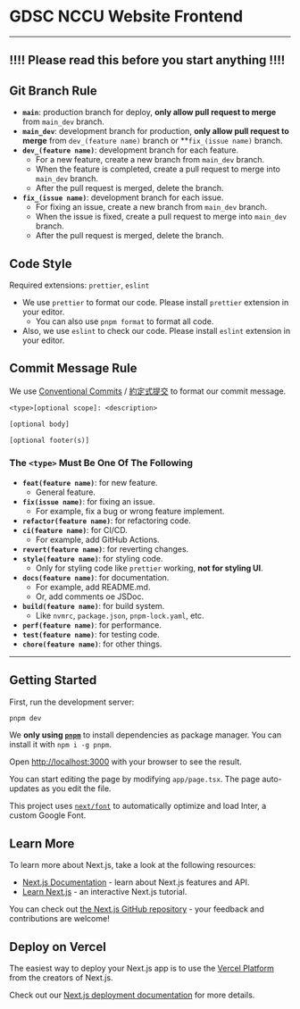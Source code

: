 # GDSC NCCU Website Frontend

---

## **!!!! Please read this before you start anything !!!!**

## Git Branch Rule

- **`main`**: production branch for deploy, **only allow pull request to merge** from `main_dev` branch.
- **`main_dev`**: development branch for production, **only allow pull request to merge** from `dev_(feature name)` branch or **`fix_(issue name)` branch.
- **`dev_(feature name)`**: development branch for each feature.
  - For a new feature, create a new branch from `main_dev` branch.
  - When the feature is completed, create a pull request to merge into `main_dev` branch.
  - After the pull request is merged, delete the branch.
- **`fix_(issue name)`**: development branch for each issue.
  - For fixing an issue, create a new branch from `main_dev` branch.
  - When the issue is fixed, create a pull request to merge into `main_dev` branch.
  - After the pull request is merged, delete the branch.

## Code Style

Required extensions: `prettier`, `eslint`

- We use `prettier` to format our code. Please install `prettier` extension in your editor.
  - You can also use `pnpm format` to format all code.
- Also, we use `eslint` to check our code. Please install `eslint` extension in your editor.

## Commit Message Rule

We use [Conventional Commits](https://www.conventionalcommits.org/en/v1.0.0/) / [約定式提交](https://www.conventionalcommits.org/zh-hant/v1.0.0/) to format our commit message.

```txt
<type>[optional scope]: <description>

[optional body]

[optional footer(s)]
```

### The `<type>` Must Be One Of The Following

- **`feat(feature name)`**: for new feature.
  - General feature.
- **`fix(issue name)`**: for fixing an issue.
  - For example, fix a bug or wrong feature implement.
- **`refactor(feature name)`**: for refactoring code.
- **`ci(feature name)`**: for CI/CD.
  - For example, add GitHub Actions.
- **`revert(feature name)`**: for reverting changes.
- **`style(feature name)`**: for styling code.
  - Only for styling code like `prettier` working, **not for styling UI**.
- **`docs(feature name)`**: for documentation.
  - For example, add README.md.
  - Or, add comments oe JSDoc.
- **`build(feature name)`**: for build system.
  - Like `nvmrc`, `package.json`, `pnpm-lock.yaml`, etc.
- **`perf(feature name)`**: for performance.
- **`test(feature name)`**: for testing code.
- **`chore(feature name)`**: for other things.

---

## Getting Started

First, run the development server:

```bash
pnpm dev
```

We **only using [`pnpm`](https://pnpm.js.org/)** to install dependencies as package manager. You can install it with `npm i -g pnpm`.

Open [http://localhost:3000](http://localhost:3000) with your browser to see the result.

You can start editing the page by modifying `app/page.tsx`. The page auto-updates as you edit the file.

This project uses [`next/font`](https://nextjs.org/docs/basic-features/font-optimization) to automatically optimize and load Inter, a custom Google Font.

## Learn More

To learn more about Next.js, take a look at the following resources:

- [Next.js Documentation](https://nextjs.org/docs) - learn about Next.js features and API.
- [Learn Next.js](https://nextjs.org/learn) - an interactive Next.js tutorial.

You can check out [the Next.js GitHub repository](https://github.com/vercel/next.js/) - your feedback and contributions are welcome!

## Deploy on Vercel

The easiest way to deploy your Next.js app is to use the [Vercel Platform](https://vercel.com/new?utm_medium=default-template&filter=next.js&utm_source=create-next-app&utm_campaign=create-next-app-readme) from the creators of Next.js.

Check out our [Next.js deployment documentation](https://nextjs.org/docs/deployment) for more details.
